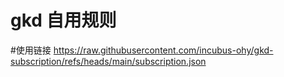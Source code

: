 # gkd 自用规则
#使用链接 https://raw.githubusercontent.com/incubus-ohy/gkd-subscription/refs/heads/main/subscription.json
